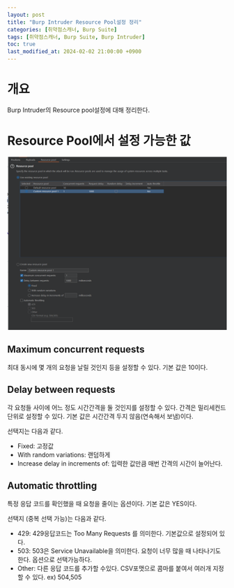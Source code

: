 ```yaml
---
layout: post
title: "Burp Intruder Resource Pool설정 정리"
categories: [취약점스캐너, Burp Suite]
tags: [취약점스캐너, Burp Suite, Burp Intruder]
toc: true
last_modified_at: 2024-02-02 21:00:00 +0900
---
```


# 개요
Burp Intruder의 Resource pool설정에 대해 정리한다. 

# Resource Pool에서 설정 가능한 값 

![Burp Intruder의 Resource pool설정](/images/burp-intruder-new-resource-pool.png)

## Maximum concurrent requests
최대 동시에 몇 개의 요청을 날릴 것인지 등을 설정할 수 있다. 기본 값은 10이다. 

## Delay between requests
각 요청들 사이에 어느 정도 시간간격을 둘 것인지를 설정할 수 있다. 간격은 밀리세컨드 단위로 설정할 수 있다. 기본 값은 시간간격 두지 않음(연속해서 보냄)이다. 

선택지는 다음과 같다. 
- Fixed: 고정값
- With random variations: 랜덤하게 
- Increase delay in increments of: 입력한 값만큼 매번 간격의 시간이 늘어난다. 

## Automatic throttling
특정 응답 코드를 확인했을 때 요청을 줄이는 옵션이다. 기본 값은 YES이다. 

선택지 (중복 선택 가능)는 다음과 같다. 
- 429: 429응답코드는 Too Many Requests 를 의미한다. 기본값으로 설정되어 있다.
- 503: 503은 Service Unavailable을 의미한다. 요청이 너무 많을 때 나타나기도 한다. 옵션으로 선택가능하다. 
- Other: 다른 응답 코드를 추가할 수있다. CSV포맷으로 콤마를 붙여서 여러개 지정할 수 있다. ex) 504,505
